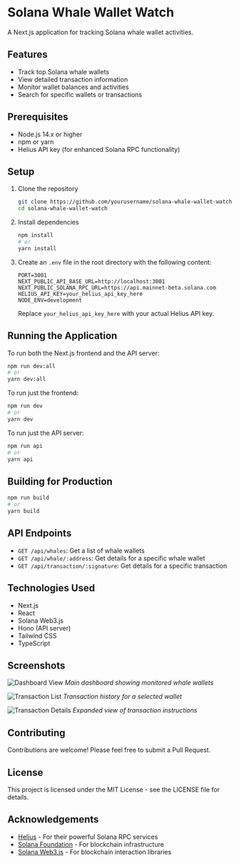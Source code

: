 # Solana Whale Wallet Watch

A Next.js application for tracking Solana whale wallet activities.

## Features

- Track top Solana whale wallets
- View detailed transaction information
- Monitor wallet balances and activities
- Search for specific wallets or transactions

## Prerequisites

- Node.js 14.x or higher
- npm or yarn
- Helius API key (for enhanced Solana RPC functionality)

## Setup

1. Clone the repository
   ```bash
   git clone https://github.com/yourusername/solana-whale-wallet-watch.git
   cd solana-whale-wallet-watch
   ```

2. Install dependencies
   ```bash
   npm install
   # or 
   yarn install
   ```

3. Create an `.env` file in the root directory with the following content:
   ```
   PORT=3001
   NEXT_PUBLIC_API_BASE_URL=http://localhost:3001
   NEXT_PUBLIC_SOLANA_RPC_URL=https://api.mainnet-beta.solana.com
   HELIUS_API_KEY=your_helius_api_key_here
   NODE_ENV=development
   ```
   
   Replace `your_helius_api_key_here` with your actual Helius API key.

## Running the Application

To run both the Next.js frontend and the API server:

```bash
npm run dev:all
# or
yarn dev:all
```

To run just the frontend:

```bash
npm run dev
# or
yarn dev
```

To run just the API server:

```bash
npm run api
# or
yarn api
```

## Building for Production

```bash
npm run build
# or
yarn build
```

## API Endpoints

- `GET /api/whales`: Get a list of whale wallets
- `GET /api/whale/:address`: Get details for a specific whale wallet
- `GET /api/transaction/:signature`: Get details for a specific transaction

## Technologies Used

- Next.js
- React
- Solana Web3.js
- Hono (API server)
- Tailwind CSS
- TypeScript

## Screenshots

![Dashboard View](./screenshots/dashboard.png)
*Main dashboard showing monitored whale wallets*

![Transaction List](./screenshots/transactions.png)
*Transaction history for a selected wallet*

![Transaction Details](./screenshots/transaction-details.png)
*Expanded view of transaction instructions*

## Contributing

Contributions are welcome! Please feel free to submit a Pull Request.

## License

This project is licensed under the MIT License - see the LICENSE file for details.

## Acknowledgements

- [Helius](https://helius.xyz) - For their powerful Solana RPC services
- [Solana Foundation](https://solana.com) - For blockchain infrastructure
- [Solana Web3.js](https://github.com/solana-labs/solana-web3.js) - For blockchain interaction libraries
